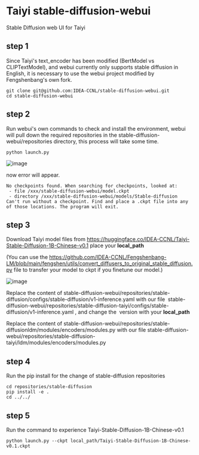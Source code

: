 # Taiyi stable-diffusion-webui
Stable Diffusion web UI for Taiyi


## step 1

Since Taiyi's text_encoder has been modified (BertModel vs CLIPTextModel), and webui currently only supports stable diffusion in English, it is necessary to use the webui project modified by Fengshenbang's own fork.

```
git clone git@github.com:IDEA-CCNL/stable-diffusion-webui.git
cd stable-diffusion-webui
```

## step 2

Run webui's own commands to check and install the environment, webui will pull down the required repositories in the stable-diffusion-webui/repositories directory, this process will take some time.

```
python launch.py
```

![image](https://user-images.githubusercontent.com/4384420/201310784-19f9032a-4b14-4dfe-9d46-8b353bc74c5b.png)

now error will appear.


```
No checkpoints found. When searching for checkpoints, looked at:
 - file /xxx/stable-diffusion-webui/model.ckpt
 - directory /xxx/stable-diffusion-webui/models/Stable-diffusion
Can't run without a checkpoint. Find and place a .ckpt file into any of those locations. The program will exit.
```

## step 3 

Download Taiyi model files from https://huggingface.co/IDEA-CCNL/Taiyi-Stable-Diffusion-1B-Chinese-v0.1
place your **local_path**

(You can use the https://github.com/IDEA-CCNL/Fengshenbang-LM/blob/main/fengshen/utils/convert_diffusers_to_original_stable_diffusion.py
file to transfer your model to ckpt if you finetune our model.)

![image](https://user-images.githubusercontent.com/4384420/201311084-751b440b-1a08-41fd-9870-7e7aec9aff16.png)

Replace the content of stable-diffusion-webui/repositories/stable-diffusion/configs/stable-diffusion/v1-inference.yaml with our file  stable-diffusion-webui/repositories/stable-diffusion-taiyi/configs/stable-diffusion/v1-inference.yaml , and change the  version with your **local_path**

Replace the content of stable-diffusion-webui/repositories/stable-diffusionldm/modules/encoders/modules.py with our file stable-diffusion-webui/repositories/stable-diffusion-taiyi/ldm/modules/encoders/modules.py



## step 4

Run the pip install for the change of stable-diffusion repositories

```
cd repositories/stable-diffusion
pip install -e .
cd ../../
```

## step 5

Run the command to experience Taiyi-Stable-Diffusion-1B-Chinese-v0.1

```
python launch.py --ckpt local_path/Taiyi-Stable-Diffusion-1B-Chinese-v0.1.ckpt
```
